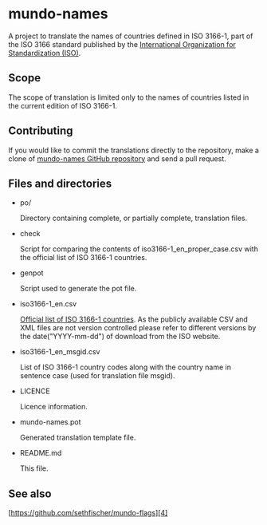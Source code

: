 mundo-names
===========

A project to translate the names of countries defined in ISO 3166-1, part of 
the ISO 3166 standard published by the 
[International Organization for Standardization (ISO)][1].


Scope
-----

The scope of translation is limited only to the names of countries listed in 
the current edition of ISO 3166-1.


Contributing
------------

If you would like to commit the translations directly to the repository, make a 
clone of [mundo-names GitHub repository][2] and send a pull request.


Files and directories
---------------------

* po/

    Directory containing complete, or partially complete, translation files.

* check

    Script for comparing the contents of iso3166-1_en_proper_case.csv with the 
    official list of ISO 3166-1 countries.

* genpot

    Script used to generate the pot file.

* iso3166-1_en.csv

    [Official list of ISO 3166-1 countries][3]. As the publicly available CSV 
    and XML files are not version controlled please refer to different versions 
    by the date("YYYY-mm-dd") of download from the ISO website.

* iso3166-1_en_msgid.csv

    List of ISO 3166-1 country codes along with the country name in sentence 
    case (used for translation file msgid).

* LICENCE

    Licence information.

* mundo-names.pot

    Generated translation template file.

* README.md

    This file.


See also
--------

[https://github.com/sethfischer/mundo-flags][4]


[1]: http://www.iso.org/
[2]: https://github.com/sethfischer/mundo-names
[3]: http://www.iso.org/iso/country_codes.htm
[4]: https://github.com/sethfischer/mundo-flags

